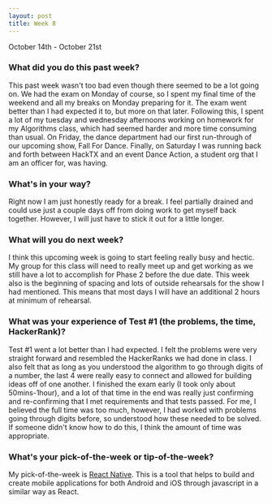 ```yaml
---
layout: post
title: Week 8
---
```


October 14th - October 21st

### What did you do this past week?

This past week wasn't too bad even though there seemed to be a lot going on. We had the exam on Monday of course, so I spent my final time of the weekend and all my breaks on Monday preparing for it. The exam went better than I had expected it to, but more on that later. Following this, I spent a lot of my tuesday and wednesday afternoons working on homework for my Algorithms class, which had seemed harder and more time consuming than usual. On Friday, the dance department had our first run-through of our upcoming show, Fall For Dance. Finally, on Saturday I was running back and forth between HackTX and an event Dance Action, a student org that I am an officer for, was having.


### What's in your way?

Right now I am just honestly ready for a break. I feel partially drained and could use just a couple days off from doing work to get myself back together. However, I will just have to stick it out for a little longer.


### What will you do next week?

I think this upcoming week is going to start feeling really busy and hectic. My group for this class will need to really meet up and get working as we still have a lot to accomplish for Phase 2 before the due date. This week also is the beginning of spacing and lots of outside rehearsals for the show I had mentioned. This means that most days I will have an additional 2 hours at minimum of rehearsal.


### What was your experience of Test #1 (the problems, the time, HackerRank)?

Test #1 went a lot better than I had expected. I felt the problems were very straight forward and resembled the HackerRanks we had done in class. I also felt that as long as you understood the algorithm to go through digits of a number, the last 4 were really easy to connect and allowed for building ideas off of one another. I finished the exam early (I took only about 50mins-1hour), and a lot of that time in the end was really just confirming and re-confirming that I met requirements and that tests passed. For me, I believed the full time was too much, however, I had worked with problems going through digits before, so understood how these needed to be solved. If someone didn't know how to do this, I think the amount of time was appropriate.


### What's your pick-of-the-week or tip-of-the-week?

My pick-of-the-week is [React Native](https://facebook.github.io/react-native/). This is a tool that helps to build and create mobile applications for both Android and iOS through javascript in a similar way as React.
